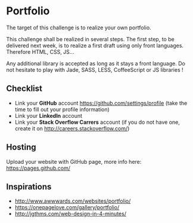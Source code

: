 # Portfolio
The target of this challenge is to realize your own portfolio. 

This challenge shall be realized in several steps. 
The first step, to be delivered next week, is to realize a first draft using only front languages. Therefore HTML, CSS, JS...

Any additional library is accepted as long as it stays a front language.
Do not hesitate to play with Jade, SASS, LESS, CoffeeScript or JS libraries ! 

## Checklist

* Link your **GitHub** account https://github.com/settings/profile (take the time to fill out your profile information)
* Link your **LinkedIn** account
* Link your **Stack Overflow Carrers** account (if you do not have one, create it on http://careers.stackoverflow.com/)

## Hosting

Upload your website with GitHub page, more info here:
https://pages.github.com/

## Inspirations

* http://www.awwwards.com/websites/portfolio/
* https://onepagelove.com/gallery/portfolio/
* http://jgthms.com/web-design-in-4-minutes/
